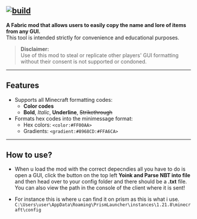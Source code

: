 [![build](https://github.com/ThatOneDevil/yoinkgui/actions/workflows/build.yml/badge.svg)](https://github.com/ThatOneDevil/yoinkgui/actions/workflows/build.yml)
---

**A Fabric mod that allows users to easily copy the name and lore of items from any GUI.**  
This tool is intended strictly for convenience and educational purposes.

> **Disclaimer:**  
> Use of this mod to steal or replicate other players' GUI formatting without their consent is not supported or condoned.

---

## Features

- Supports all Minecraft formatting codes:
  - **Color codes**
  - **Bold**, *Italic*, __Underline__, ~~Strikethrough~~
- Formats hex codes into the minimessage format:
  - Hex colors: `<color:#FF00AA>`
  - Gradients: `<gradient:#8968CD:#FFA6CA>`

---

## How to use?

- When u load the mod with the correct depecndies all you have to do is open a GUI, click the button on the top left **Yoink and Parse NBT into file** and then head over to your config folder and there should be a **.txt** file. You can also view the path in the console of the client where it is sent!

- For instance this is where u can find it on prism as this is what i use.
`C:\Users\user\AppData\Roaming\PrismLauncher\instances\1.21.8\minecraft\config`

